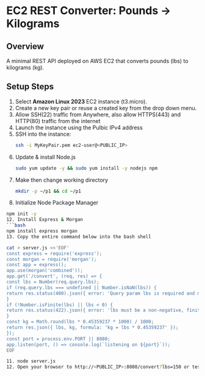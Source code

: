 # EC2 REST Converter: Pounds → Kilograms

## Overview
A minimal REST API deployed on AWS EC2 that converts pounds (lbs) to kilograms (kg).

## Setup Steps
1. Select **Amazon Linux 2023** EC2 instance (t3.micro).
2. Create a new key pair or reuse a created key from the drop down menu.
3. Allow SSH(22) traffic from Anywhere, also allow HTTPS(443) and HTTP(80) traffic from the internet
4. Launch the instance using the Pulbic IPv4 address
5. SSH into the instance:
   ```bash
   ssh -i MyKeyPair.pem ec2-user@<PUBLIC_IP>
6. Update & install Node.js
   ```bash
   sudo yum update -y && sudo yum install -y nodejs npm
   
8. Make then change working directory
   ```bash
   mkdir -p ~/p1 && cd ~/p1
10. Initialize Node Package Manager
   ```bash
   npm init -y
12. Install Express & Morgan
   ```bash
   npm install express morgan
13. Copy the entire command below into the bash shell

cat > server.js <<'EOF'
const express = require('express');
const morgan = require('morgan');
const app = express();
app.use(morgan('combined'));
app.get('/convert', (req, res) => {
const lbs = Number(req.query.lbs);
if (req.query.lbs === undefined || Number.isNaN(lbs)) {
return res.status(400).json({ error: 'Query param lbs is required and must be a number' });
}
if (!Number.isFinite(lbs) || lbs < 0) {
return res.status(422).json({ error: 'lbs must be a non-negative, finite number' });
}
const kg = Math.round(lbs * 0.45359237 * 1000) / 1000;
return res.json({ lbs, kg, formula: 'kg = lbs * 0.45359237' });
});
const port = process.env.PORT || 8080;
app.listen(port, () => console.log(`listening on ${port}`));
EOF

11. node server.js
12. Open your browser to http://<PUBLIC_IP>:8080/convert?lbs=150 or test with curl: curl 'http://<PUBLIC_IP>:8080/convert?lbs=150'
   

